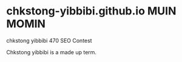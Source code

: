 # chkstong-yibbibi.github.io MUIN MOMIN
chkstong yibbibi 470 SEO Contest

Chkstong yibbibi is a made up term.
